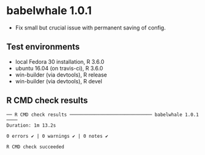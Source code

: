# babelwhale 1.0.1

* Fix small but crucial issue with permanent saving of config.

## Test environments
* local Fedora 30 installation, R 3.6.0
* ubuntu 16.04 (on travis-ci), R 3.6.0
* win-builder (via devtools), R release
* win-builder (via devtools), R devel

## R CMD check results
```
── R CMD check results ────────────────────────────── babelwhale 1.0.1 ────
Duration: 1m 13.2s

0 errors ✔ | 0 warnings ✔ | 0 notes ✔

R CMD check succeeded
```

